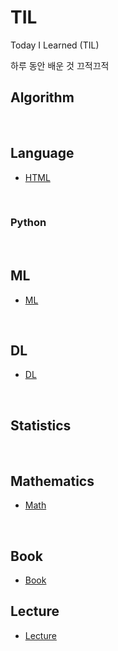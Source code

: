 # TIL
Today I Learned (TIL)

하루 동안 배운 것 끄적끄적

## Algorithm


<br>

## Language
- [HTML](Language/html.md)

<br>

### Python


<br>

## ML
- [ML](./ML/ml.md)
<br>

## DL
- [DL](./DL/dl.md)

<br>

## Statistics

<br>

## Mathematics
- [Math](./Math/math.md)
<br>

## Book
- [Book](./Book/book.md)

## Lecture
- [Lecture](./Lecture/lecture.md)